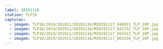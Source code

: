 ```yaml
---
label: 20191116
station: TLP10
capturas:
  - imagem: TLP10/2019/201911/20191116/M20191117_040913_TLP_10P.jpg
  - imagem: TLP10/2019/201911/20191116/M20191117_041752_TLP_10P.jpg
  - imagem: TLP10/2019/201911/20191116/M20191117_055413_TLP_10P.jpg
  - imagem: TLP10/2019/201911/20191116/M20191117_065534_TLP_10P.jpg
---
```

